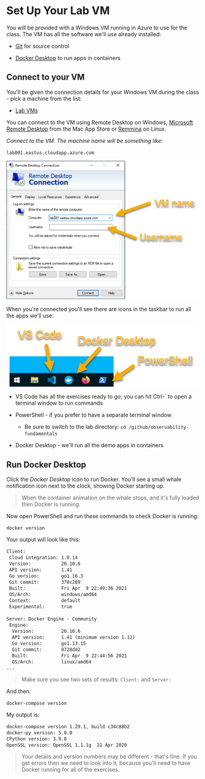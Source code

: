 # Set Up Your Lab VM

You will be provided with a Windows VM running in Azure to use for the class. The VM has all the software we'll use already installed:

- [Git](https://git-scm.com) for source control

- [Docker Desktop](https://www.docker.com/products/docker-desktop) to run apps in containers

## Connect to your VM

You'll be given the connection details for your Windows VM during the class - pick a machine from the list:

- [Lab VMs](/lab-vms.html)

You can connect to the VM using Remote Desktop on Windows, [Microsoft Remote Desktop](https://itunes.apple.com/us/app/microsoft-remote-desktop-8-0/id715768417) from the Mac App Store or [Remmina](https://github.com/FreeRDP/Remmina/wiki#for-end-users) on Linux.

_Connect to the VM. The machine name will be something like:_

```
lab001.eastus.cloudapp.azure.com
```

![](/img/setup-lab-rdp.png)

When you're connected you'll see there are icons in the taskbar to run all the apps we'll use:

![](/img/setup-lab-apps.png)

- VS Code has all the exercises ready to go; you can hit _Ctrl-`_ to open a terminal window to run commands

- PowerShell - if you prefer to have a separate terminal window

  * Be sure to switch to the lab directory: `cd /github/observability-fundamentals`

- Docker Desktop - we'll run all the demo apps in containers

## Run Docker Desktop

Click the _Docker Desktop_ icon to run Docker. You'll see a small whale notification icon next to the clock, showing Docker starting up.

> When the container animation on the whale stops, and it's fully loaded then Docker is running.

Now open PowerShell and run these commands to check Docker is running:

```
docker version
```

Your output will look like this:

```
Client:
 Cloud integration: 1.0.14
 Version:           20.10.6
 API version:       1.41
 Go version:        go1.16.3
 Git commit:        370c289
 Built:             Fri Apr  9 22:49:36 2021
 OS/Arch:           windows/amd64
 Context:           default
 Experimental:      true

Server: Docker Engine - Community
 Engine:
  Version:          20.10.6
  API version:      1.41 (minimum version 1.12)
  Go version:       go1.13.15
  Git commit:       8728dd2
  Built:            Fri Apr  9 22:44:56 2021
  OS/Arch:          linux/amd64
...
```

> Make sure you see two sets of results: `Client:` and `Server:`

And then:

```
docker-compose version
```

My output is:

```
docker-compose version 1.29.1, build c34c88b2
docker-py version: 5.0.0
CPython version: 3.9.0
OpenSSL version: OpenSSL 1.1.1g  21 Apr 2020
```

> Your details and version numbers may be different - that's fine. If you get errors then we need to look into it, because you'll need to have Docker running for all of the exercises.